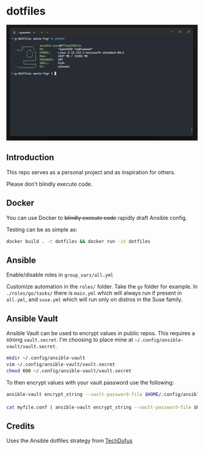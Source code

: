 # dotfiles

![](https://github.com/jonathanchancey/assets/blob/main/images/suse-wsl.png)

## Introduction

This repo serves as a personal project and as inspiration for others.

Please don't blindly execute code.

## Docker

You can use Docker to ~~blindly execute code~~ rapidly draft Ansible config.

Testing can be as simple as:

```bash
docker build . -t dotfiles && docker run -it dotfiles
```

## Ansible

Enable/disable roles in `group_vars/all.yml`

Customize automation in the `roles/` folder. Take the `go` folder for example. In `./roles/go/tasks/` there is `main.yml` which will always run if present in `all.yml`, and `suse.yml` which will run only on distros in the Suse family.

## Ansible Vault

Ansible Vault can be used to encrypt values in public repos. This requires a strong `vault.secret`. I'm choosing to place mine at `~/.config/ansible-vault/vault.secret`.

```bash
mkdir ~/.config/ansible-vault
vim ~/.config/ansible-vault/vault.secret
chmod 600 ~/.config/ansible-vault/vault.secret
```

To then encrypt values with your vault password use the following:

```bash
ansible-vault encrypt_string --vault-password-file $HOME/.config/ansible-vault/vault.secret "mynewsecret" --name "MY_SECRET_VAR"

cat myfile.conf | ansible-vault encrypt_string --vault-password-file $HOME/.config/ansible-vault/vault.secret --stdin-name "myfile"
```

## Credits

Uses the Ansible dotfiles strategy from [TechDufus](https://github.com/TechDufus/dotfiles/)

